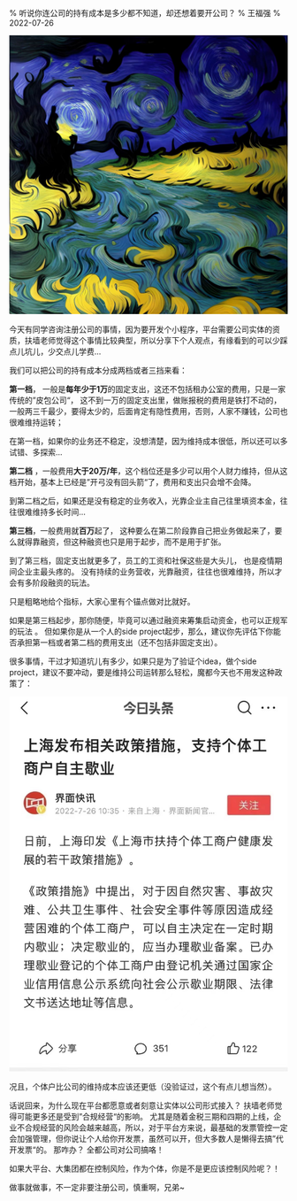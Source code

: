 % 听说你连公司的持有成本是多少都不知道，却还想着要开公司？
% 王福强
% 2022-07-26

![](images/86161658837991_.pic.jpg)

今天有同学咨询注册公司的事情，因为要开发个小程序，平台需要公司实体的资质，扶墙老师觉得这个事情比较典型，所以分享下个人观点，有缘看到的可以少踩点儿坑儿，少交点儿学费...

我们可以把公司的持有成本分成两档或者三挡来看：

**第一档**， 一般是**每年少于1万**的固定支出，这还不包括租办公室的费用，只是一家传统的”皮包公司“， 这不到一万的固定支出里，做账报税的费用是铁打不动的，一般两三千最少，要得太少的，后面肯定有隐性费用，否则，人家不赚钱，公司也很难维持运转；

在第一档，如果你的业务还不稳定，没想清楚，因为维持成本很低，所以还可以多试错、多探索...

**第二档** ，一般费用**大于20万/年**，这个档位还是多少可以用个人财力维持，但从这档开始，基本上已经是”开弓没有回头箭“了，费用和支出只会增不会降。 

到第二档之后，如果还是没有稳定的业务收入，光靠企业主自己往里填资本金，往往很难维持多长时间...

**第三档**，一般费用就**百万**起了， 这种要么在第二阶段靠自己把业务做起来了，要么就得靠融资，但这种融资也只是用于起步，而不是用于扩张。

到了第三档，固定支出就更多了，员工的工资和社保这些是大头儿， 也是疫情期间企业主最头疼的。 没有持续的业务营收，光靠融资，往往也很难维持，所以才会有多阶段融资的玩法。

只是粗略地给个指标，大家心里有个锚点做对比就好。

如果是第三档起步，那你随便，毕竟可以通过融资来筹集启动资金，也可以正规军的玩法 。 但如果你是从一个人的side project起步，那么，建议你先评估下你能否承担第一档或者第二档的费用支出（还不包括非固定支出）。

很多事情，干过才知道坑儿有多少，如果只是为了验证个idea，做个side project，建议不要冲动，要是维持公司运转那么轻松，魔都今天也不用发这种政策了：

![](images/2022-07-26-19-58-05.png)

况且，个体户比公司的维持成本应该还更低（没验证过，这个有点儿想当然）。

话说回来，为什么现在平台都愿意或者刻意让实体以公司形式接入？ 扶墙老师觉得可能更多还是受到”合规经营“的影响。 尤其是随着金税三期和四期的上线，企业不合规经营的风险会越来越高，所以，对于平台方来说，最基础的发票管控一定会加强管理，但你说让个人给你开发票，虽然可以开，但大多数人是懒得去搞”代开发票“的。 那咋办？ 全都公司对公司搞咯！

如果大平台、大集团都在控制风险，作为个体，你是不是更应该控制风险呢？！

做事就做事，不一定非要注册公司，慎重啊，兄弟~













